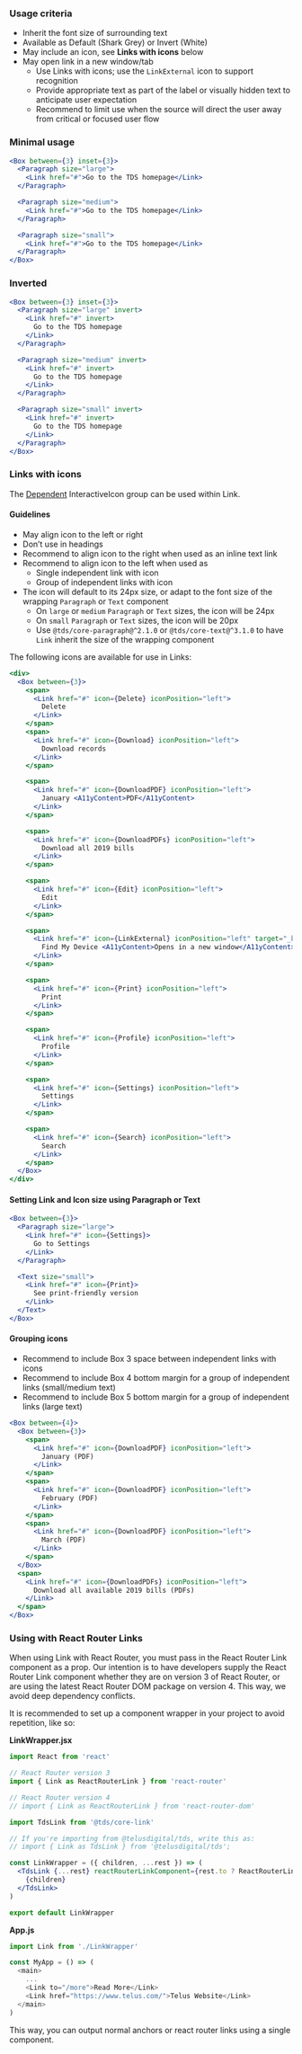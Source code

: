 ### Usage criteria

- Inherit the font size of surrounding text
- Available as Default (Shark Grey) or Invert (White)
- May include an icon, see **Links with icons** below
- May open link in a new window/tab
  - Use Links with icons; use the `LinkExternal` icon to support recognition
  - Provide appropriate text as part of the label or visually hidden text to anticipate user expectation
  - Recommend to limit use when the source will direct the user away from critical or focused user flow

### Minimal usage

```jsx
<Box between={3} inset={3}>
  <Paragraph size="large">
    <Link href="#">Go to the TDS homepage</Link>
  </Paragraph>

  <Paragraph size="medium">
    <Link href="#">Go to the TDS homepage</Link>
  </Paragraph>

  <Paragraph size="small">
    <Link href="#">Go to the TDS homepage</Link>
  </Paragraph>
</Box>
```

### Inverted

```jsx { "props": { "className": "docs_purple-block" } }
<Box between={3} inset={3}>
  <Paragraph size="large" invert>
    <Link href="#" invert>
      Go to the TDS homepage
    </Link>
  </Paragraph>

  <Paragraph size="medium" invert>
    <Link href="#" invert>
      Go to the TDS homepage
    </Link>
  </Paragraph>

  <Paragraph size="small" invert>
    <Link href="#" invert>
      Go to the TDS homepage
    </Link>
  </Paragraph>
</Box>
```

### Links with icons

The [Dependent](#dependent) InteractiveIcon group can be used within Link.

#### Guidelines

- May align icon to the left or right
- Don’t use in headings
- Recommend to align icon to the right when used as an inline text link
- Recommend to align icon to the left when used as
  - Single independent link with icon
  - Group of independent links with icon
- The icon will default to its 24px size, or adapt to the font size of the wrapping `Paragraph` or `Text` component
  - On `large` or `medium` `Paragraph` or `Text` sizes, the icon will be 24px
  - On `small` `Paragraph` or `Text` sizes, the icon will be 20px
  - Use `@tds/core-paragraph@^2.1.0` or `@tds/core-text@^3.1.0` to have `Link` inherit the size of the wrapping component

The following icons are available for use in Links:

```jsx
<div>
  <Box between={3}>
    <span>
      <Link href="#" icon={Delete} iconPosition="left">
        Delete
      </Link>
    </span>
    <span>
      <Link href="#" icon={Download} iconPosition="left">
        Download records
      </Link>
    </span>

    <span>
      <Link href="#" icon={DownloadPDF} iconPosition="left">
        January <A11yContent>PDF</A11yContent>
      </Link>
    </span>

    <span>
      <Link href="#" icon={DownloadPDFs} iconPosition="left">
        Download all 2019 bills
      </Link>
    </span>

    <span>
      <Link href="#" icon={Edit} iconPosition="left">
        Edit
      </Link>
    </span>

    <span>
      <Link href="#" icon={LinkExternal} iconPosition="left" target="_blank">
        Find My Device <A11yContent>Opens in a new window</A11yContent>
      </Link>
    </span>

    <span>
      <Link href="#" icon={Print} iconPosition="left">
        Print
      </Link>
    </span>

    <span>
      <Link href="#" icon={Profile} iconPosition="left">
        Profile
      </Link>
    </span>

    <span>
      <Link href="#" icon={Settings} iconPosition="left">
        Settings
      </Link>
    </span>

    <span>
      <Link href="#" icon={Search} iconPosition="left">
        Search
      </Link>
    </span>
  </Box>
</div>
```

#### Setting Link and Icon size using Paragraph or Text

```jsx
<Box between={3}>
  <Paragraph size="large">
    <Link href="#" icon={Settings}>
      Go to Settings
    </Link>
  </Paragraph>

  <Text size="small">
    <Link href="#" icon={Print}>
      See print-friendly version
    </Link>
  </Text>
</Box>
```

#### Grouping icons

- Recommend to include Box 3 space between independent links with icons
- Recommend to include Box 4 bottom margin for a group of independent links (small/medium text)
- Recommend to include Box 5 bottom margin for a group of independent links (large text)

```jsx
<Box between={4}>
  <Box between={3}>
    <span>
      <Link href="#" icon={DownloadPDF} iconPosition="left">
        January (PDF)
      </Link>
    </span>
    <span>
      <Link href="#" icon={DownloadPDF} iconPosition="left">
        February (PDF)
      </Link>
    </span>
    <span>
      <Link href="#" icon={DownloadPDF} iconPosition="left">
        March (PDF)
      </Link>
    </span>
  </Box>
  <span>
    <Link href="#" icon={DownloadPDFs} iconPosition="left">
      Download all available 2019 bills (PDFs)
    </Link>
  </span>
</Box>
```

### Using with React Router Links

When using Link with React Router, you must pass in the React Router Link component as a prop. Our intention is to have developers supply the React Router Link component whether they are on version 3 of React Router, or are using the latest React Router DOM package on version 4. This way, we avoid deep dependency conflicts.

It is recommended to set up a component wrapper in your project to avoid repetition, like so:

**LinkWrapper.jsx**

```jsx noeditor static
import React from 'react'

// React Router version 3
import { Link as ReactRouterLink } from 'react-router'

// React Router version 4
// import { Link as ReactRouterLink } from 'react-router-dom'

import TdsLink from '@tds/core-link'

// If you're importing from @telusdigital/tds, write this as:
// import { Link as TdsLink } from '@telusdigital/tds';

const LinkWrapper = ({ children, ...rest }) => (
  <TdsLink {...rest} reactRouterLinkComponent={rest.to ? ReactRouterLink : undefined}>
    {children}
  </TdsLink>
)

export default LinkWrapper
```

**App.js**

```js noeditor static
import Link from './LinkWrapper'

const MyApp = () => (
  <main>
    ...
    <Link to="/more">Read More</Link>
    <Link href="https://www.telus.com/">Telus Website</Link>
  </main>
)
```

This way, you can output normal anchors or react router links using a single component.
